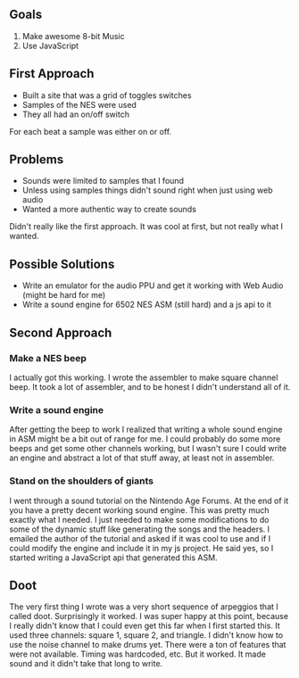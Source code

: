## Goals

1. Make awesome 8-bit Music
2. Use JavaScript

## First Approach

* Built a site that was a grid of toggles switches
* Samples of the NES were used
* They all had an on/off switch

For each beat a sample was either on or off.

## Problems

* Sounds were limited to samples that I found
* Unless using samples things didn't sound right when just using web audio
* Wanted a more authentic way to create sounds

Didn't really like the first approach. It was cool at first, but not really what I wanted.

## Possible Solutions

* Write an emulator for the audio PPU and get it working with Web Audio (might be hard for me)
* Write a sound engine for 6502 NES ASM (still hard) and a js api to it

## Second Approach

### Make a NES beep

I actually got this working. I wrote the assembler to make square channel beep. It took a lot of assembler, and to be honest I didn't understand all of it.

### Write a sound engine

After getting the beep to work I realized that writing a whole sound engine in ASM might be a bit out of range for me. I could probably do some more beeps and get some other channels working, but I wasn't sure I could write an engine and abstract a lot of that stuff away, at least not in assembler.

### Stand on the shoulders of giants

I went through a sound tutorial on the Nintendo Age Forums. At the end of it you have a pretty decent working sound engine. This was pretty much exactly what I needed. I just needed to make some modifications to do some of the dynamic stuff like generating the songs and the headers. I emailed the author of the tutorial and asked if it was cool to use and if I could modify the engine and include it in my js project. He said yes, so I started writing a JavaScript api that generated this ASM.

## Doot

The very first thing I wrote was a very short sequence of arpeggios that I called doot. Surprisingly it worked. I was super happy at this point, because I really didn't know that I could even get this far when I first started this. It used three channels: square 1, square 2, and triangle. I didn't know how to use the noise channel to make drums yet. There were a ton of features that were not available. Timing was hardcoded, etc. But it worked. It made sound and it didn't take that long to write.

